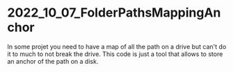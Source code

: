 # 2022_10_07_FolderPathsMappingAnchor
In some projet you need to have a map of all the path on a drive but can't do it to much to not break the drive. This code is just a tool that allows to store an anchor of the path on a disk.
